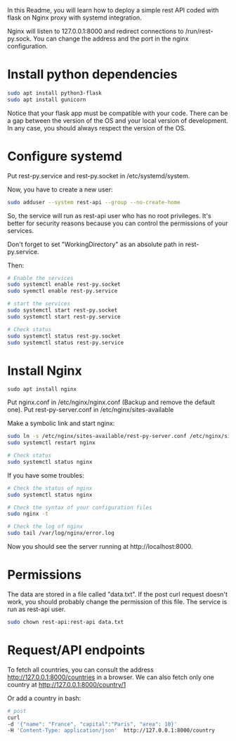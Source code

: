 In this Readme, you will learn how to deploy a simple rest API coded with flask on 
Nginx proxy with systemd integration.

Nginx will listen to 127.0.0.1:8000 and redirect connections to /run/rest-py.sock. You can change 
the address and the port in the nginx configuration.

# Install python dependencies

```bash
sudo apt install python3-flask
sudo apt install gunicorn 
```
Notice that your flask app must be compatible with your code. There can be a gap between 
the version of the OS and your local version of development. In any case, you should 
always respect the version of the OS.

# Configure systemd 

Put rest-py.service and rest-py.socket in /etc/systemd/system.

Now, you have to create a new user:
```bash
sudo adduser --system rest-api --group --no-create-home
```

So, the service will run as rest-api user who has no root privileges. It's better for 
security reasons because you can control the permissions of your services. 

Don't forget to set "WorkingDirectory" as an absolute path in rest-py.service. 

Then: 
```bash
# Enable the services
sudo systemctl enable rest-py.socket
sudo syemctl enable rest-py.service

# start the services
sudo systemctl start rest-py.socket
sudo systemctl start rest-py.service

# Check status
sudo systemctl status rest-py.socket
sudo systemctl status rest-py.service
```


# Install Nginx

`sudo apt install nginx`

Put nginx.conf in /etc/nginx/nginx.conf (Backup and remove the default one).
Put rest-py-server.conf in /etc/nginx/sites-available

Make a symbolic link and start nginx: 
```bash
sudo ln -s /etc/nginx/sites-available/rest-py-server.conf /etc/nginx/sites-enabled/rest-py-server.conf
sudo systemctl restart nginx

# Check status 
sudo systemctl status nginx
``` 

If you have some troubles:
```bash
# Check the status of nginx
sudo systemctl status nginx

# Check the syntax of your configuration files
sudo nginx -t

# Check the log of nginx
sudo tail /var/log/nginx/error.log
```

Now you should see the server running at http://localhost:8000.

# Permissions
The data are stored in a file called "data.txt". If the post curl request doesn't work, you should
probably change the permission of this file. The service is run as rest-api user.

```bash
sudo chown rest-api:rest-api data.txt
```

# Request/API endpoints

To fetch all countries, you can consult the address http://127.0.0.1:8000/countries in a browser. We can also fetch 
only one country at  http://127.0.0.1:8000/country/1


Or add a country in bash:
``` bash
# post
curl  
-d '{"name": "France", "capital":"Paris", "area": 10}' 
-H 'Content-Type: application/json'  http://127.0.0.1:8000/country
```